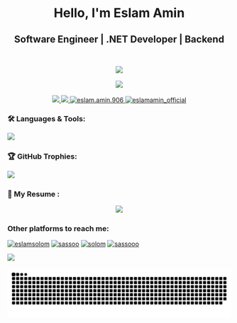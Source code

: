 <h1 align="center">Hello, I'm Eslam Amin</h1>
<h2 align="center">Software Engineer | .NET Developer | Backend</h2><br>


<p align="center">
<a href="#">
<img src="https://readme-typing-svg.herokuapp.com/?lines=Visit%20my%20LinkedIn%20Profile;Follow%20to%20get%20New%20Updates&font=Bold%20Code&center=true&color=58b368&pause=1750&size=23">
</a>
</p>

<p align="center"> <!-- Profile Views -->
<img src="https://komarev.com/ghpvc/?username=00eslam00&color=75e8e7" height="33"/>
</p>

<p align="center"> <!-- Gmail & LinkedIn -->
<a href="mailto:eslamaminmostafa0@gmail.com">
<img src="https://img.icons8.com/?size=100&id=qyRpAggnV0zH&format=png&color=000000" height="60"/>
</a>
<a href="https://linkedin.com/in/eslam-amin-34648a240" target="blank">
<img src="https://raw.githubusercontent.com/rahuldkjain/github-profile-readme-generator/master/src/images/icons/Social/linked-in-alt.svg" height="60"/>
</a>
    
<a href="https://fb.com/eslam.amin.906" target="blank">
<img src="https://raw.githubusercontent.com/rahuldkjain/github-profile-readme-generator/master/src/images/icons/Social/facebook.svg" alt="eslam.amin.906" height="60" />
</a>
    
<a href="https://instagram.com/eslamamin_official" target="blank">
<img src="https://raw.githubusercontent.com/rahuldkjain/github-profile-readme-generator/master/src/images/icons/Social/instagram.svg" alt="eslamamin_official" height="60" />
</a>
</p>

<h3 align="left">🛠️ Languages & Tools:</h3>
<p align="left">
<img height="75" src="https://go-skill-icons.vercel.app/api/icons?i=cpp,cs,dotnet,sqlserver,mongodb,redis,postman,html,css,js,docker,python,linux,git,github"/>
</p>

<h3 align="left">🏆 GitHub Trophies:</h3>
<p align="left">
<img src="https://github-profile-trophy.vercel.app/?username=00eslam00&theme=onestar&row=1&column=7"/>
</p>


<h3 align="left">📄 My Resume :</h3>
<p align="center">
<a href="https://drive.google.com/file/d/1Bpne6xevpvagQO_leAioNX2rlsvSpu_n/view?usp=drive_link" target="blank">
<img src="https://img.icons8.com/?size=100&id=wuXCDaLZ8FC4&format=png&color=FFFFFF" height="60"/>
</a>
</p>

<h3 align="left">Other platforms to reach me:</h3>
<p align="center">

<a href="https://kaggle.com/eslamsolom" target="blank"><img src="https://raw.githubusercontent.com/rahuldkjain/github-profile-readme-generator/master/src/images/icons/Social/kaggle.svg" alt="eslamsolom" height="60"/></a>
<a href="https://www.codechef.com/users/sassoo" target="blank"><img  src="https://cdn.jsdelivr.net/npm/simple-icons@3.1.0/icons/codechef.svg" alt="sassoo" height="60" /></a>
<a href="https://codeforces.com/profile/solom" target="blank"><img  src="https://raw.githubusercontent.com/rahuldkjain/github-profile-readme-generator/master/src/images/icons/Social/codeforces.svg" alt="solom" height="60" /></a>
<a href="https://www.leetcode.com/sassooo" target="blank"><img src="https://raw.githubusercontent.com/rahuldkjain/github-profile-readme-generator/master/src/images/icons/Social/leet-code.svg" alt="sassooo" height="60" /></a>

</p>


<p align="left"> <!-- Languages -->
<img src="https://github-readme-stats.vercel.app/api/top-langs?username=00eslam00&layout=compact&langs_count=8&theme=codeSTACKr"/>
</p>

<p align="center"> <!-- Snake -->
    <img src="https://raw.githubusercontent.com/platane/snk/output/github-contribution-grid-snake-dark.svg">
</p>
